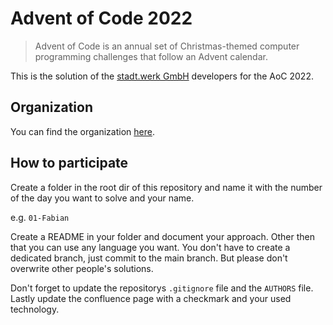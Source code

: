 # Advent of Code 2022

> Advent of Code is an annual set of Christmas-themed computer programming challenges that follow an Advent calendar.

This is the solution of the [stadt.werk GmbH](https://stadtwerk.org) developers for the AoC 2022.

## Organization

You can find the organization [here](https://stadtwerk.atlassian.net/wiki/spaces/stadtwerk/pages/1556119553/Advent+of+Code+2022).

## How to participate

Create a folder in the root dir of this repository and name it with the number of the day you want to solve and your name.

e.g. `01-Fabian`

Create a README in your folder and document your approach. Other then that you can use any language you want. You don't have to create a dedicated branch, just commit to the main branch. But please don't overwrite other people's solutions.

Don't forget to update the repositorys `.gitignore` file and the `AUTHORS` file. Lastly update the confluence page with a checkmark and your used technology.
